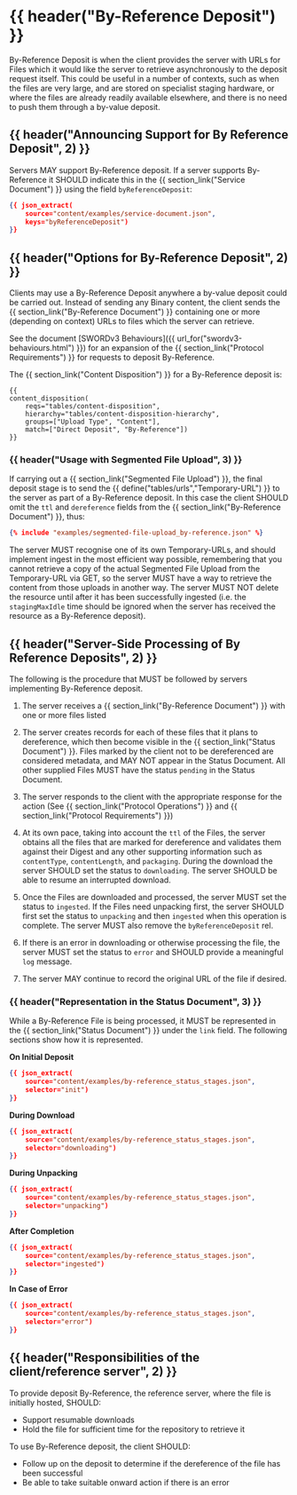 # {{ header("By-Reference Deposit") }}

By-Reference Deposit is when the client provides the server with URLs for Files which it would like the server to retrieve asynchronously 
to the deposit request itself.  This could be useful in a number of contexts, such as when the files are very large, and are stored on 
specialist staging hardware, or where the files are already readily available elsewhere, and there is no need to push them through a 
by-value deposit.

## {{ header("Announcing Support for By Reference Deposit", 2) }}

Servers MAY support By-Reference deposit.  If a server supports By-Reference it SHOULD indicate this in the {{ section_link("Service Document") }} 
using the field `byReferenceDeposit`:

```json
{{ json_extract(
    source="content/examples/service-document.json",
    keys="byReferenceDeposit")
}}
```


## {{ header("Options for By-Reference Deposit", 2) }}

Clients may use a By-Reference Deposit anywhere a by-value deposit could be carried out.  Instead of sending any Binary content, the 
client sends the {{ section_link("By-Reference Document") }} containing one or more (depending on context) URLs to files which the server can
retrieve.

See the document [SWORDv3 Behaviours]({{ url_for("swordv3-behaviours.html") }}) for an expansion of the {{ section_link("Protocol Requirements") }} for 
requests to deposit By-Reference.

The {{ section_link("Content Disposition") }} for a By-Reference deposit is:

```
{{ 
content_disposition(
    reqs="tables/content-disposition",
    hierarchy="tables/content-disposition-hierarchy",
    groups=["Upload Type", "Content"],
    match=["Direct Deposit", "By-Reference"])
}}
```

### {{ header("Usage with Segmented File Upload", 3) }}

If carrying out a {{ section_link("Segmented File Upload") }}, the final deposit stage is to send the {{ define("tables/urls","Temporary-URL") }} to the server 
as part of a By-Reference deposit.  In this case the client SHOULD omit the `ttl` and `dereference` fields from the
{{ section_link("By-Reference Document") }}, thus:

```json
{% include "examples/segmented-file-upload_by-reference.json" %}
```

The server MUST recognise one of its own Temporary-URLs, and should implement ingest in the most efficient way possible, remembering that
you cannot retrieve a copy of the actual Segmented File Upload from the Temporary-URL via GET, so the server MUST have a way to retrieve the content
from those uploads in another way.  The server MUST NOT delete the resource
until after it has been successfully ingested (i.e. the `stagingMaxIdle` time should be ignored when the server has received the resource
as a By-Reference deposit).

## {{ header("Server-Side Processing of By Reference Deposits", 2) }}

The following is the procedure that MUST be followed by servers implementing By-Reference deposit.

1. The server receives a {{ section_link("By-Reference Document") }} with one or more files listed

2. The server creates records for each of these files that it plans to dereference, which then become visible in the 
{{ section_link("Status Document") }}.  Files marked by the client not to be dereferenced are considered metadata, and MAY NOT appear in the Status 
Document.  All other supplied Files MUST have the status `pending` in the Status Document.

3. The server responds to the client with the appropriate response for the action (See {{ section_link("Protocol Operations") }} and {{ section_link("Protocol Requirements") }})

4. At its own pace, taking into account the `ttl` of the Files, the server obtains all the files that are marked for dereference and 
validates them against their Digest and any other supporting information such as `contentType`, `contentLength`, and `packaging`.  During 
the download the server SHOULD set the status to `downloading`.  The server SHOULD be able to resume an interrupted download.

5. Once the Files are downloaded and processed, the server MUST set the status to `ingested`.  If the Files need unpacking first, the 
server SHOULD first set the status to `unpacking` and then `ingested` when this operation is complete.  The server MUST also remove the 
`byReferenceDeposit` rel.

6. If there is an error in downloading or otherwise processing the file, the server MUST set the status to `error` and SHOULD provide a 
meaningful `log` message.

7. The server MAY continue to record the original URL of the file if desired.


### {{ header("Representation in the Status Document", 3) }}

While a By-Reference File is being processed, it MUST be represented in the {{ section_link("Status Document") }} under the `link` field.  The
following sections show how it is represented.

**On Initial Deposit**

```json
{{ json_extract(
    source="content/examples/by-reference_status_stages.json",
    selector="init")
}}
```

**During Download**

```json
{{ json_extract(
    source="content/examples/by-reference_status_stages.json",
    selector="downloading")
}}
```

**During Unpacking**

```json
{{ json_extract(
    source="content/examples/by-reference_status_stages.json",
    selector="unpacking")
}}
```

**After Completion**

```json
{{ json_extract(
    source="content/examples/by-reference_status_stages.json",
    selector="ingested")
}}
```

**In Case of Error**

```json
{{ json_extract(
    source="content/examples/by-reference_status_stages.json",
    selector="error")
}}
```

## {{ header("Responsibilities of the client/reference server", 2) }}

To provide deposit By-Reference, the reference server, where the file is initially hosted, SHOULD:

* Support resumable downloads
* Hold the file for sufficient time for the repository to retrieve it

To use By-Reference deposit, the client SHOULD:

* Follow up on the deposit to determine if the dereference of the file has been successful
* Be able to take suitable onward action if there is an error
